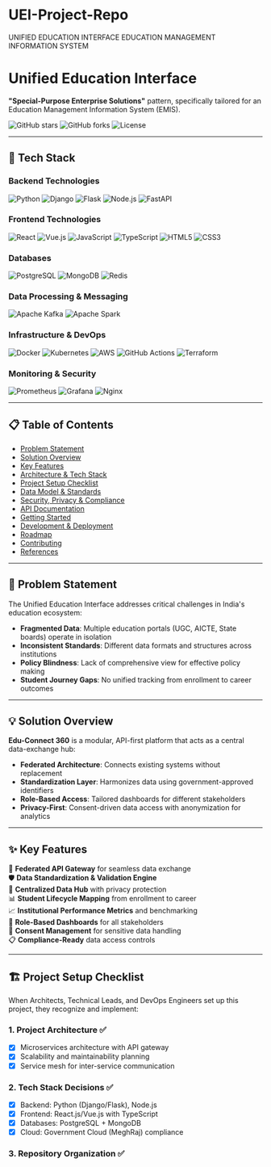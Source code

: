# UEI-Project-Repo
UNIFIED EDUCATION INTERFACE EDUCATION MANAGEMENT INFORMATION SYSTEM
# Unified Education Interface
**"Special-Purpose Enterprise Solutions"** pattern, specifically tailored for an Education Management Information System (EMIS).

![GitHub stars](https://img.shields.io/github/stars/LOKESH123999/Unified-Education-Interface?style=social)
![GitHub forks](https://img.shields.io/github/forks/LOKESH123999/Unified-Education-Interface?style=social)
![License](https://img.shields.io/badge/license-MIT-blue.svg)

---

## 🚀 Tech Stack

### Backend Technologies
![Python](https://img.shields.io/badge/Python-3776AB?style=for-the-badge&logo=python&logoColor=white)
![Django](https://img.shields.io/badge/Django-092E20?style=for-the-badge&logo=django&logoColor=white)
![Flask](https://img.shields.io/badge/Flask-000000?style=for-the-badge&logo=flask&logoColor=white)
![Node.js](https://img.shields.io/badge/Node.js-43853D?style=for-the-badge&logo=node.js&logoColor=white)
![FastAPI](https://img.shields.io/badge/FastAPI-005571?style=for-the-badge&logo=fastapi)

### Frontend Technologies
![React](https://img.shields.io/badge/React-20232A?style=for-the-badge&logo=react&logoColor=61DAFB)
![Vue.js](https://img.shields.io/badge/Vue.js-35495E?style=for-the-badge&logo=vue.js&logoColor=4FC08D)
![JavaScript](https://img.shields.io/badge/JavaScript-F7DF1E?style=for-the-badge&logo=javascript&logoColor=black)
![TypeScript](https://img.shields.io/badge/TypeScript-007ACC?style=for-the-badge&logo=typescript&logoColor=white)
![HTML5](https://img.shields.io/badge/HTML5-E34F26?style=for-the-badge&logo=html5&logoColor=white)
![CSS3](https://img.shields.io/badge/CSS3-1572B6?style=for-the-badge&logo=css3&logoColor=white)

### Databases
![PostgreSQL](https://img.shields.io/badge/PostgreSQL-316192?style=for-the-badge&logo=postgresql&logoColor=white)
![MongoDB](https://img.shields.io/badge/MongoDB-4EA94B?style=for-the-badge&logo=mongodb&logoColor=white)
![Redis](https://img.shields.io/badge/Redis-DC382D?style=for-the-badge&logo=redis&logoColor=white)

### Data Processing & Messaging
![Apache Kafka](https://img.shields.io/badge/Apache%20Kafka-000?style=for-the-badge&logo=apachekafka)
![Apache Spark](https://img.shields.io/badge/Apache%20Spark-E25A1C?style=for-the-badge&logo=apachespark&logoColor=white)

### Infrastructure & DevOps
![Docker](https://img.shields.io/badge/Docker-2496ED?style=for-the-badge&logo=docker&logoColor=white)
![Kubernetes](https://img.shields.io/badge/Kubernetes-326ce5?style=for-the-badge&logo=kubernetes&logoColor=white)
![AWS](https://img.shields.io/badge/AWS-232F3E?style=for-the-badge&logo=amazon-aws&logoColor=white)
![GitHub Actions](https://img.shields.io/badge/GitHub%20Actions-2088FF?style=for-the-badge&logo=github-actions&logoColor=white)
![Terraform](https://img.shields.io/badge/Terraform-7B42BC?style=for-the-badge&logo=terraform&logoColor=white)

### Monitoring & Security
![Prometheus](https://img.shields.io/badge/Prometheus-E6522C?style=for-the-badge&logo=Prometheus&logoColor=white)
![Grafana](https://img.shields.io/badge/Grafana-F46800?style=for-the-badge&logo=grafana&logoColor=white)
![Nginx](https://img.shields.io/badge/Nginx-009639?style=for-the-badge&logo=nginx&logoColor=white)

---

## 📋 Table of Contents

- [Problem Statement](#problem-statement)
- [Solution Overview](#solution-overview)
- [Key Features](#key-features)
- [Architecture & Tech Stack](#architecture--tech-stack)
- [Project Setup Checklist](#project-setup-checklist)
- [Data Model & Standards](#data-model--standards)
- [Security, Privacy & Compliance](#security-privacy--compliance)
- [API Documentation](#api-documentation)
- [Getting Started](#getting-started)
- [Development & Deployment](#development--deployment)
- [Roadmap](#roadmap)
- [Contributing](#contributing)
- [References](#references)

---

## 🎯 Problem Statement

The Unified Education Interface addresses critical challenges in India's education ecosystem:

- **Fragmented Data**: Multiple education portals (UGC, AICTE, State boards) operate in isolation
- **Inconsistent Standards**: Different data formats and structures across institutions
- **Policy Blindness**: Lack of comprehensive view for effective policy making
- **Student Journey Gaps**: No unified tracking from enrollment to career outcomes

---

## 💡 Solution Overview

**Edu-Connect 360** is a modular, API-first platform that acts as a central data-exchange hub:

- **Federated Architecture**: Connects existing systems without replacement
- **Standardization Layer**: Harmonizes data using government-approved identifiers
- **Role-Based Access**: Tailored dashboards for different stakeholders
- **Privacy-First**: Consent-driven data access with anonymization for analytics

---

## ✨ Key Features

🔗 **Federated API Gateway** for seamless data exchange  
🛡️ **Data Standardization & Validation Engine**  
🏢 **Centralized Data Hub** with privacy protection  
📊 **Student Lifecycle Mapping** from enrollment to career  
📈 **Institutional Performance Metrics** and benchmarking  
👥 **Role-Based Dashboards** for all stakeholders  
🔐 **Consent Management** for sensitive data handling  
📋 **Compliance-Ready** data access controls  

---

## 🏗️ Project Setup Checklist

When Architects, Technical Leads, and DevOps Engineers set up this project, they recognize and implement:

### 1. **Project Architecture** ✅
- [x] Microservices architecture with API gateway
- [x] Scalability and maintainability planning
- [x] Service mesh for inter-service communication

### 2. **Tech Stack Decisions** ✅
- [x] Backend: Python (Django/Flask), Node.js
- [x] Frontend: React.js/Vue.js with TypeScript
- [x] Databases: PostgreSQL + MongoDB
- [x] Cloud: Government Cloud (MeghRaj) compliance

### 3. **Repository Organization** ✅

